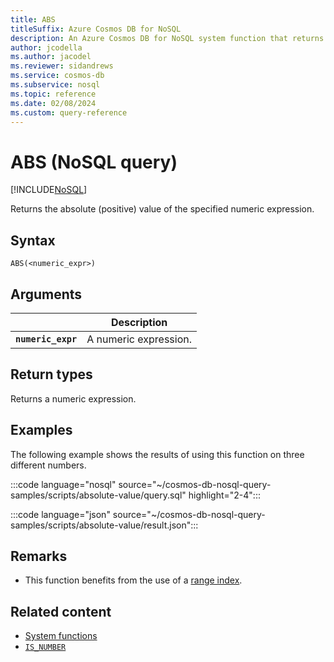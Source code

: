 ```yaml
---
title: ABS
titleSuffix: Azure Cosmos DB for NoSQL
description: An Azure Cosmos DB for NoSQL system function that returns the positive value of the specified numeric expression
author: jcodella
ms.author: jacodel
ms.reviewer: sidandrews
ms.service: cosmos-db
ms.subservice: nosql
ms.topic: reference
ms.date: 02/08/2024
ms.custom: query-reference
---
```


# ABS (NoSQL query)

[!INCLUDE[NoSQL](../../includes/appliesto-nosql.md)]

Returns the absolute (positive) value of the specified numeric expression.  
  
## Syntax
  
```nosql
ABS(<numeric_expr>)  
```  
  
## Arguments

| | Description |
| --- | --- |
| **`numeric_expr`** | A numeric expression. |
  
## Return types
  
Returns a numeric expression.  
  
## Examples
  
The following example shows the results of using this function on three different numbers.  

:::code language="nosql" source="~/cosmos-db-nosql-query-samples/scripts/absolute-value/query.sql" highlight="2-4":::

:::code language="json" source="~/cosmos-db-nosql-query-samples/scripts/absolute-value/result.json":::

## Remarks

- This function benefits from the use of a [range index](../../index-policy.md#includeexclude-strategy).

## Related content

- [System functions](system-functions.yml)
- [`IS_NUMBER`](is-number.md)

